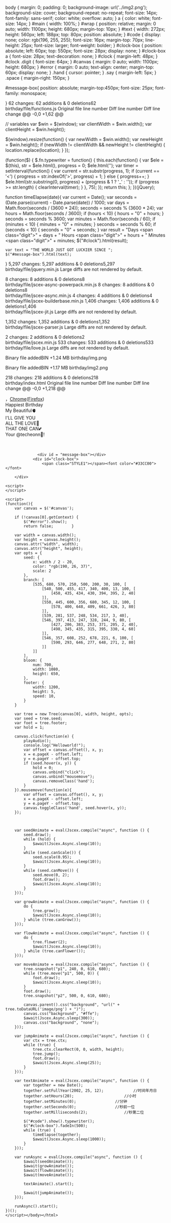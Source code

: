 body {
  margin: 0;
  padding: 0;
  background-image: url('../img2.png');
  background-size: cover;
  background-repeat: no-repeat;
  font-size: 14px;
  font-family: sans-serif;
  color: white;
  overflow: auto;
}
a {
  color: white;
  font-size: 14px;
}
#main {
  width: 100%;
}
#wrap {
  position: relative;
  margin: 0 auto;
  width: 1100px;
  height: 680px;
  margin-top: 10px;
}
#text {
  width: 272px;
  height: 560px;
  left: 188px;
  top: 80px;
  position: absolute;
}
#code {
  display: none;
  color: rgb(196, 255, 255);
  font-size: 16px;
  margin-top: 70px;
  line-height: 25px;
  font-size: larger;
  font-weight: bolder;
}
#clock-box {
  position: absolute;
  left: 60px;
  top: 550px;
  font-size: 28px;
  display: none;
}
#clock-box a {
  font-size: 28px;
  text-decoration: none;
}
#clock {
  margin-left: 48px;
}
#clock .digit {
  font-size: 64px;
}
#canvas {
  margin: 0 auto;
  width: 1100px;
  height: 680px;
}
#error {
  margin: 0 auto;
  text-align: center;
  margin-top: 60px;
  display: none;
}
.hand {
  cursor: pointer;
}
.say {
  margin-left: 5px;
}
.space {
  margin-right: 150px;
}

#message-box{
  position: absolute;
  margin-top:450px;
  font-size: 25px;
  font-family: monospace;

}
 62 changes: 62 additions & 0 deletions62  
birthday/file/functions.js
Original file line number	Diff line number	Diff line change
@@ -0,0 +1,62 @@


// variables
var $win = $(window);
var clientWidth = $win.width();
var clientHeight = $win.height();

$(window).resize(function() {
    var newWidth = $win.width();
    var newHeight = $win.height();
    if (newWidth != clientWidth && newHeight != clientHeight) {
        location.replace(location);
    }
});

(function($) {
	$.fn.typewriter = function() {
		this.each(function() {
			var $ele = $(this), str = $ele.html(), progress = 0;
			$ele.html('');
			var timer = setInterval(function() {
				var current = str.substr(progress, 1);
				if (current == '<') {
					progress = str.indexOf('>', progress) + 1;
				} else {
					progress++;
				}
				$ele.html(str.substring(0, progress) + (progress & 1 ? '_' : ''));
				if (progress >= str.length) {
					clearInterval(timer);
				}
			}, 75);
		});
		return this;
	};
})(jQuery);

function timeElapse(date){
	var current = Date();
	var seconds = (Date.parse(current) - Date.parse(date)) / 1000;
	var days = Math.floor(seconds / (3600 * 24));
	seconds = seconds % (3600 * 24);
	var hours = Math.floor(seconds / 3600);
	if (hours < 10) {
		hours = "0" + hours;
	}
	seconds = seconds % 3600;
	var minutes = Math.floor(seconds / 60);
	if (minutes < 10) {
		minutes = "0" + minutes;
	}
	seconds = seconds % 60;
	if (seconds < 10) {
		seconds = "0" + seconds;
	}
	var result = "Days <span class=\"digit\">" + days + "</span> Hours <span class=\"digit\">" + hours + "</span> Minutes <span class=\"digit\">" + minutes; 
	$("#clock").html(result);

	var text = "THE WORLD JUST GOT LUCKIER SINCE ";
	$("#message-box").html(text);

}
 5,297 changes: 5,297 additions & 0 deletions5,297  
birthday/file/jquery.min.js
Large diffs are not rendered by default.

 8 changes: 8 additions & 0 deletions8  
birthday/file/jscex-async-powerpack.min.js
 8 changes: 8 additions & 0 deletions8  
birthday/file/jscex-async.min.js
 4 changes: 4 additions & 0 deletions4  
birthday/file/jscex-builderbase.min.js
 1,406 changes: 1,406 additions & 0 deletions1,406  
birthday/file/jscex-jit.js
Large diffs are not rendered by default.

 1,352 changes: 1,352 additions & 0 deletions1,352  
birthday/file/jscex-parser.js
Large diffs are not rendered by default.

 2 changes: 2 additions & 0 deletions2  
birthday/file/jscex.min.js
 533 changes: 533 additions & 0 deletions533  
birthday/file/love.js
Large diffs are not rendered by default.

 Binary file addedBIN +1.24 MB 
birthday/img.png

 Binary file addedBIN +1.17 MB 
birthday/img2.png

 218 changes: 218 additions & 0 deletions218  
birthday/index.html
Original file line number	Diff line number	Diff line change
@@ -0,0 +1,218 @@
﻿<!DOCTYPE html PUBLIC "-//W3C//DTD XHTML 1.0 Strict//EN" "http://www.w3.org/TR/xhtml1/DTD/xhtml1-strict.dtd">
<html xml:lang="en" xmlns="http://www.w3.org/1999/xhtml"><head><meta http-equiv="Content-Type" content="text/html; charset=UTF-8">
		<title>HBD love </title>	    
        <link type="text/css" rel="stylesheet" href="./file/default.css">
		<script type="text/javascript" src="./file/jquery.min.js"></script>
		<script type="text/javascript" src="./file/jscex.min.js"></script>
		<script type="text/javascript" src="./file/jscex-parser.js"></script>
		<script type="text/javascript" src="./file/jscex-jit.js"></script>
		<script type="text/javascript" src="./file/jscex-builderbase.min.js"></script>
		<script type="text/javascript" src="./file/jscex-async.min.js"></script>
		<script type="text/javascript" src="./file/jscex-async-powerpack.min.js"></script>
		<script type="text/javascript" src="./file/functions.js" charset="utf-8"></script>
		<script type="text/javascript" src="./file/love.js" charset="utf-8"></script>
        <script>
            function playAudio() {
                var audio = document.getElementById("myAudio");
                audio.play();
            }
        </script>
	    <style type="text/css">
        </style>
</head>
    <body>
        <div id="main">
            <div id="error">，<a href="http://www.google.cn/chrome/intl/zh-CN/landing_chrome.html?hl=zh-CN&brand=CHMI">Chrome</a>(<a href="http://firefox.com.cn/download/">Firefox</a>)</div>
            <audio autoplay="autoplay" height="100" width="100" id = "myAudio">
                    <source src="aud.mp3" type="audio/mp3" />
                    <embed height="100" width="100" src="aud.mp3" />
            </audio>
            <div id="wrap">
                <div id="text">
                    <div id="code">
                      <span class="say"> Happiest Birthday  </span><br>
                      <span class="say">My Beautiful🫀 </span><br>             
                      <span class="say">I'LL GIVE YOU</span><br>
                      <span class="say">ALL THE LOVE🥰</span><br>
                      <span class="say">THAT ONE CAN💕</span><br>
                      <span class="say">Your @techeonn🫶! </span><br>
                      <span class="say"><span class="space"></span></span> </font>
                          <br />
                          <br />
                      </p>
                    </div>
                  </div>

                  <div id = "message-box"></div>
                <div id="clock-box">
                    <span class="STYLE1"></span><font color="#33CC00"></font>
<span class="STYLE1"></span>
                  <div id="clock"></div>
              </div>
                <canvas id="canvas" width="1100" height="680"></canvas>
            </div>

        </div>

    <script>
    </script>

    <script>
    (function(){
        var canvas = $('#canvas');

        if (!canvas[0].getContext) {
            $("#error").show();
            return false;        }

        var width = canvas.width();
        var height = canvas.height();        
        canvas.attr("width", width);
        canvas.attr("height", height);
        var opts = {
            seed: {
                x: width / 2 - 20,
                color: "rgb(190, 26, 37)",
                scale: 2
            },
            branch: [
                [535, 680, 570, 250, 500, 200, 30, 100, [
                    [540, 500, 455, 417, 340, 400, 13, 100, [
                        [450, 435, 434, 430, 394, 395, 2, 40]
                    ]],
                    [550, 445, 600, 356, 680, 345, 12, 100, [
                        [578, 400, 648, 409, 661, 426, 3, 80]
                    ]],
                    [539, 281, 537, 248, 534, 217, 3, 40],
                    [546, 397, 413, 247, 328, 244, 9, 80, [
                        [427, 286, 383, 253, 371, 205, 2, 40],
                        [498, 345, 435, 315, 395, 330, 4, 60]
                    ]],
                    [546, 357, 608, 252, 678, 221, 6, 100, [
                        [590, 293, 646, 277, 648, 271, 2, 80]
                    ]]
                ]] 
            ],
            bloom: {
                num: 700,
                width: 1080,
                height: 650,
            },
            footer: {
                width: 1200,
                height: 5,
                speed: 10,
            }
        }

        var tree = new Tree(canvas[0], width, height, opts);
        var seed = tree.seed;
        var foot = tree.footer;
        var hold = 1;

        canvas.click(function(e) {
            playAudio();
            console.log("Helloworld!");
            var offset = canvas.offset(), x, y;
            x = e.pageX - offset.left;
            y = e.pageY - offset.top;
            if (seed.hover(x, y)) {
                hold = 0; 
                canvas.unbind("click");
                canvas.unbind("mousemove");
                canvas.removeClass('hand');
            }
        }).mousemove(function(e){
            var offset = canvas.offset(), x, y;
            x = e.pageX - offset.left;
            y = e.pageY - offset.top;
            canvas.toggleClass('hand', seed.hover(x, y));
        });



        var seedAnimate = eval(Jscex.compile("async", function () {
            seed.draw();
            while (hold) {
                $await(Jscex.Async.sleep(10));
            }
            while (seed.canScale()) {
                seed.scale(0.95);
                $await(Jscex.Async.sleep(10));
            }
            while (seed.canMove()) {
                seed.move(0, 2);
                foot.draw();
                $await(Jscex.Async.sleep(10));
            }
        }));

        var growAnimate = eval(Jscex.compile("async", function () {
            do {
    	        tree.grow();
                $await(Jscex.Async.sleep(10));
            } while (tree.canGrow());
        }));

        var flowAnimate = eval(Jscex.compile("async", function () {
            do {
    	        tree.flower(2);
                $await(Jscex.Async.sleep(10));
            } while (tree.canFlower());
        }));

        var moveAnimate = eval(Jscex.compile("async", function () {
            tree.snapshot("p1", 240, 0, 610, 680);
            while (tree.move("p1", 500, 0)) {
                foot.draw();
                $await(Jscex.Async.sleep(10));
            }
            foot.draw();
            tree.snapshot("p2", 500, 0, 610, 680);

            canvas.parent().css("background", "url(" + tree.toDataURL('image/png') + ")");
            canvas.css("background", "#ffe");
            $await(Jscex.Async.sleep(300));
            canvas.css("background", "none");
        }));

        var jumpAnimate = eval(Jscex.compile("async", function () {
            var ctx = tree.ctx;
            while (true) {
                tree.ctx.clearRect(0, 0, width, height);
                tree.jump();
                foot.draw();
                $await(Jscex.Async.sleep(25));
            }
        }));

        var textAnimate = eval(Jscex.compile("async", function () {
		    var together = new Date();
		    together.setFullYear(2002, 25, 12); 			//时间年月日
		    together.setHours(20);						//小时	
		    together.setMinutes(0);					//分钟
		    together.setSeconds(0);					//秒前一位
		    together.setMilliseconds(2);				//秒第二位

		    $("#code").show().typewriter();
            $("#clock-box").fadeIn(500);
            while (true) {
                timeElapse(together);
                $await(Jscex.Async.sleep(1000));
            }
        }));

        var runAsync = eval(Jscex.compile("async", function () {
            $await(seedAnimate());
            $await(growAnimate());
            $await(flowAnimate());
            $await(moveAnimate());

            textAnimate().start();

            $await(jumpAnimate());
        }));

        runAsync().start();
    })();
    </script></body></html>
    
